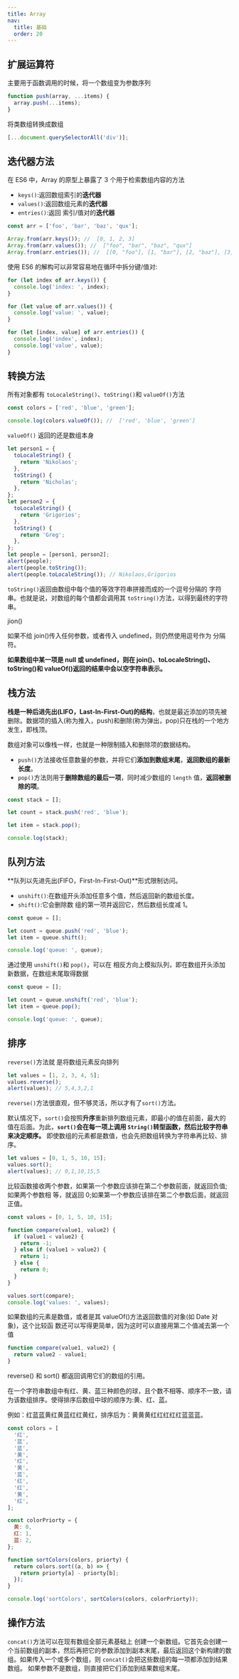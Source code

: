 ```yaml
---
title: Array
nav:
  title: 基础
  order: 20
---
```


## 扩展运算符

主要用于函数调用的时候，将一个数组变为参数序列

```js
function push(array, ...items) {
  array.push(...items);
}
```

将类数组转换成数组

```js
[...document.querySelectorAll('div')];
```

## 迭代器方法

在 ES6 中，Array 的原型上暴露了 3 个用于检索数组内容的方法

- `keys()`:返回数组索引的**迭代器**
- `values()`:返回数组元素的**迭代器**
- `entries()`:返回 索引/值对的**迭代器**

```js
const arr = ['foo', 'bar', 'baz', 'qux'];

Array.from(arr.keys()); //  [0, 1, 2, 3]
Array.from(arr.values()); //  ["foo", "bar", "baz", "qux"]
Array.from(arr.entries()); //  [[0, "foo"], [1, "bar"], [2, "baz"], [3, "qux"]]
```

使用 ES6 的解构可以非常容易地在循环中拆分键/值对:

```js
for (let index of arr.keys()) {
  console.log('index: ', index);
}

for (let value of arr.values()) {
  console.log('value: ', value);
}

for (let [index, value] of arr.entries()) {
  console.log('index', index);
  console.log('value', value);
}
```

## 转换方法

所有对象都有 `toLocaleString()`、`toString()`和 `valueOf()`方法

```js
const colors = ['red', 'blue', 'green'];

console.log(colors.valueOf()); //  ['red', 'blue', 'green']
```

`valueOf()` 返回的还是数组本身

```js
let person1 = {
  toLocaleString() {
    return 'Nikolaos';
  },
  toString() {
    return 'Nicholas';
  },
};
let person2 = {
  toLocaleString() {
    return 'Grigorios';
  },
  toString() {
    return 'Greg';
  },
};
let people = [person1, person2];
alert(people);
alert(people.toString());
alert(people.toLocaleString()); // Nikolaos,Grigorios
```

`toString()`返回由数组中每个值的等效字符串拼接而成的一个逗号分隔的 字符串。也就是说，对数组的每个值都会调用其 `toString()`方法，以得到最终的字符串。

jion()

如果不给 join()传入任何参数，或者传入 undefined，则仍然使用逗号作为 分隔符。

**如果数组中某一项是 null 或 undefined，则在 join()、toLocaleString()、 toString()和 valueOf()返回的结果中会以空字符串表示。**

## 栈方法

**栈是一种后进先出(LIFO，Last-In-First-Out)的结构**，也就是最近添加的项先被删除。数据项的插入(称为推入，push)和删除(称为弹出，pop)只在栈的一个地方发生，即栈顶。

数组对象可以像栈一样，也就是一种限制插入和删除项的数据结构。

- `push()`方法接收任意数量的参数，并将它们**添加到数组末尾**，**返回数组的最新长度**。
- `pop()`方法则用于**删除数组的最后一项**，同时减少数组的 `length` 值，**返回被删除的项**。

```js
const stack = [];

let count = stack.push('red', 'blue');

let item = stack.pop();

console.log(stack);
```

## 队列方法

**队列以先进先出(FIFO，First-In-First-Out)**形式限制访问。

- `unshift()`:在数组开头添加任意多个值，然后返回新的数组长度。
- `shift()`:它会删除数 组的第一项并返回它，然后数组长度减 1。

```js
const queue = [];

let count = queue.push('red', 'blue');
let item = queue.shift();

console.log('queue: ', queue);
```

通过使用 `unshift()`和 `pop()`，可以在 相反方向上模拟队列，即在数组开头添加新数据，在数组末尾取得数据

```js
const queue = [];

let count = queue.unshift('red', 'blue');
let item = queue.pop();

console.log('queue: ', queue);
```

## 排序

`reverse()`方法就 是将数组元素反向排列

```js
let values = [1, 2, 3, 4, 5];
values.reverse();
alert(values); // 5,4,3,2,1
```

`reverse()`方法很直观，但不够灵活，所以才有了`sort()`方法。

默认情况下，`sort()`会按照**升序**重新排列数组元素，即最小的值在前面，最大的值在后面。为此，**`sort()`会在每一项上调用 `String()`转型函数，然后比较字符串来决定顺序。** 即使数组的元素都是数值，也会先把数组转换为字符串再比较、排序。

```js
let values = [0, 1, 5, 10, 15];
values.sort();
alert(values); // 0,1,10,15,5
```

比较函数接收两个参数，如果第一个参数应该排在第二个参数前面，就返回负值;如果两个参数相 等，就返回 0;如果第一个参数应该排在第二个参数后面，就返回正值。

```js
const values = [0, 1, 5, 10, 15];

function compare(value1, value2) {
  if (value1 < value2) {
    return -1;
  } else if (value1 > value2) {
    return 1;
  } else {
    return 0;
  }
}

values.sort(compare);
console.log('values: ', values);
```

如果数组的元素是数值，或者是其 valueOf()方法返回数值的对象(如 Date 对象)，这个比较函 数还可以写得更简单，因为这时可以直接用第二个值减去第一个值

```js
function compare(value1, value2) {
  return value2 - value1;
}
```

<Alert>
reverse() 和 sort() 都返回调用它们的数组的引用。
</Alert>

在一个字符串数组中有红、黄、蓝三种颜色的球，且个数不相等、顺序不一致，请为该数组排序。使得排序后数组中球的顺序为:黄、红、蓝。

例如：红蓝蓝黄红黄蓝红红黄红，排序后为：黄黄黄红红红红红蓝蓝蓝。

```js
const colors = [
  '红',
  '蓝',
  '蓝',
  '黄',
  '红',
  '黄',
  '蓝',
  '红',
  '红',
  '黄',
  '红',
];

const colorPriorty = {
  黄: 0,
  红: 1,
  蓝: 2,
};

function sortColors(colors, priorty) {
  return colors.sort((a, b) => {
    return priorty[a] - priorty[b];
  });
}

console.log('sortColors', sortColors(colors, colorPriorty));
```

## 操作方法

`concat()`方法可以在现有数组全部元素基础上 创建一个新数组。它首先会创建一个当前数组的副本，然后再把它的参数添加到副本末尾，最后返回这个新构建的数组。如果传入一个或多个数组，则 `concat()`会把这些数组的每一项都添加到结果数组。 如果参数不是数组，则直接把它们添加到结果数组末尾。
